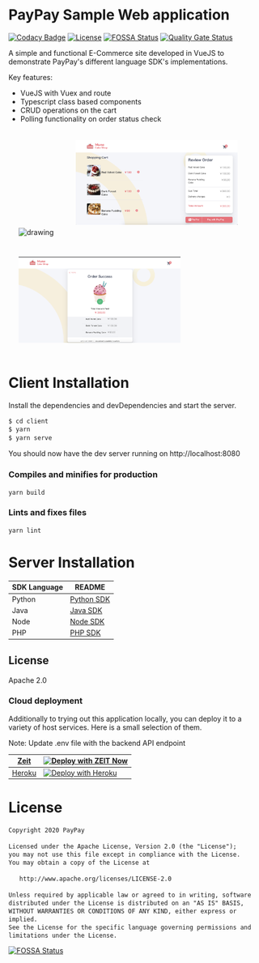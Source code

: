 # PayPay Sample Web application


[![Codacy Badge](https://api.codacy.com/project/badge/Grade/b7323045ba9047e392d135a25cac0cf6)](https://app.codacy.com/gh/paypay/paypay-sample-ecommerce?utm_source=github.com&utm_medium=referral&utm_content=paypay/paypay-sample-ecommerce&utm_campaign=Badge_Grade_Dashboard)
[![License](https://img.shields.io/:license-apache2.0-red.svg)](https://opensource.org/licenses/Apache-2.0)
[![FOSSA Status](https://app.fossa.com/api/projects/git%2Bgithub.com%2Fpaypay%2Fpaypay-sample-ecommerce.svg?type=shield)](https://app.fossa.com/projects/git%2Bgithub.com%2Fpaypay%2Fpaypay-sample-ecommerce?ref=badge_shield)
[![Quality Gate Status](https://sonarcloud.io/api/project_badges/measure?project=paypay_paypay-sample-ecommerce&metric=alert_status)](https://sonarcloud.io/dashboard?id=paypay_paypay-sample-ecommerce)




A simple and functional E-Commerce site developed in VueJS to demonstrate PayPay's different language SDK's implementations.

Key features:
  - VueJS with Vuex and route
  - Typescript class based components
  - CRUD operations on the cart
  - Polling functionality on order status check

<img src="screenshots/demo.gif" alt="drawing" style="width:320px;padding:20px;"/>

<img src="screenshots/cart.png" alt="drawing" style="width:320px;padding:20px;"/>

<img src="screenshots/order-status.png" alt="drawing" style="width:320px;padding:20px;"/>

# Client Installation
Install the dependencies and devDependencies and start the server.

```sh
$ cd client
$ yarn
$ yarn serve
```
You should now have the dev server running on http://localhost:8080

### Compiles and minifies for production
```
yarn build
```

### Lints and fixes files
```
yarn lint
```

# Server Installation

| SDK Language | README |
| ------ | ------ |
| Python | [Python SDK](https://github.com/paypay/paypay-sample-ecommerce-backend-python/blob/master/README.md) |
| Java   | [Java SDK](https://github.com/paypay/paypay-sample-ecommerce-backend-java/blob/master/README.md) |
| Node   | [Node SDK](https://github.com/paypay/paypay-sample-ecommerce-backend-node/blob/master/README.md) |
| PHP   | [PHP SDK](https://github.com/paypay/paypay-sample-ecommerce-backend-php/blob/master/README.md) |

License
----

Apache 2.0

### Cloud deployment

Additionally to trying out this application locally, you can deploy it to a variety of host services. Here is a small selection of them.

Note: Update .env file with the backend API endpoint

| [Zeit](https://zeit.co/)                        | [![Deploy with ZEIT Now](https://zeit.co/button)](https://zeit.co/new/project?template=https://github.com/paypay/paypay-sample-ecommerce/tree/master) |
| ----------------------------------------------- | ----------------------------------------------------------------------------------------------------------------------------------------------------- |
| [Heroku](https://www.heroku.com/deploy/?template=https://github.com/paypay/paypay-sample-ecommerce/tree/master) | [![Deploy with Heroku](https://www.herokucdn.com/deploy/button.svg)](https://www.heroku.com/deploy/?template=https://github.com/paypay/paypay-sample-ecommerce/tree/master)      |


License
=======

    Copyright 2020 PayPay

    Licensed under the Apache License, Version 2.0 (the "License");
    you may not use this file except in compliance with the License.
    You may obtain a copy of the License at

       http://www.apache.org/licenses/LICENSE-2.0

    Unless required by applicable law or agreed to in writing, software
    distributed under the License is distributed on an "AS IS" BASIS,
    WITHOUT WARRANTIES OR CONDITIONS OF ANY KIND, either express or implied.
    See the License for the specific language governing permissions and
    limitations under the License.


[![FOSSA Status](https://app.fossa.com/api/projects/git%2Bgithub.com%2Fpaypay%2Fpaypay-sample-ecommerce.svg?type=large)](https://app.fossa.com/projects/git%2Bgithub.com%2Fpaypay%2Fpaypay-sample-ecommerce?ref=badge_large)
